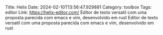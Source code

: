 Title: Helix
Date: 2024-02-10T13:56:47.929881
Category: toolbox
Tags: editor
Link: https://helix-editor.com/
Editor de texto versatil com uma proposta parecida com emacs e vim, desenvolvido em rust
Editor de texto versatil com uma proposta parecida com emacs e vim, desenvolvido em rust
